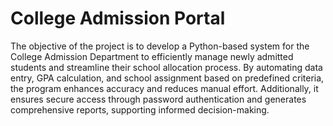 # College Admission Portal 
The objective of the project is to develop a Python-based system for the College Admission Department to efficiently manage newly admitted students and streamline their school allocation process. By automating data entry, GPA calculation, and school assignment based on predefined criteria, the program enhances accuracy and reduces manual effort. Additionally, it ensures secure access through password authentication and generates comprehensive reports, supporting informed decision-making.
